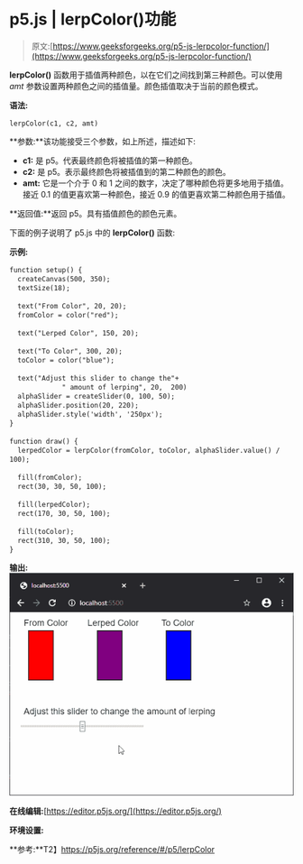 # p5.js | lerpColor()功能

> 原文:[https://www.geeksforgeeks.org/p5-js-lerpcolor-function/](https://www.geeksforgeeks.org/p5-js-lerpcolor-function/)

**lerpColor()** 函数用于插值两种颜色，以在它们之间找到第三种颜色。可以使用 *amt* 参数设置两种颜色之间的插值量。颜色插值取决于当前的颜色模式。

**语法:**

```
lerpColor(c1, c2, amt)
```

**参数:**该功能接受三个参数，如上所述，描述如下:

*   **c1:** 是 p5。代表最终颜色将被插值的第一种颜色。
*   **c2:** 是 p5。表示最终颜色将被插值到的第二种颜色的颜色。
*   **amt:** 它是一个介于 0 和 1 之间的数字，决定了哪种颜色将更多地用于插值。接近 0.1 的值更喜欢第一种颜色，接近 0.9 的值更喜欢第二种颜色用于插值。

**返回值:**返回 p5。具有插值颜色的颜色元素。

下面的例子说明了 p5.js 中的 **lerpColor()** 函数:

**示例:**

```
function setup() {
  createCanvas(500, 350);
  textSize(18);

  text("From Color", 20, 20);
  fromColor = color("red");

  text("Lerped Color", 150, 20);

  text("To Color", 300, 20);
  toColor = color("blue");

  text("Adjust this slider to change the"+
             " amount of lerping", 20,  200)
  alphaSlider = createSlider(0, 100, 50);
  alphaSlider.position(20, 220);
  alphaSlider.style('width', '250px');
}

function draw() {
  lerpedColor = lerpColor(fromColor, toColor, alphaSlider.value() / 100);

  fill(fromColor);
  rect(30, 30, 50, 100);

  fill(lerpedColor);
  rect(170, 30, 50, 100);

  fill(toColor);
  rect(310, 30, 50, 100);
}
```

**输出:**
![lerping-slider](img/462f4225310cb9d83255bc27cdcbeca9.png)

**在线编辑:**[https://editor.p5js.org/](https://editor.p5js.org/)

**环境设置:**

**参考:**T2】https://p5js.org/reference/#/p5/lerpColor